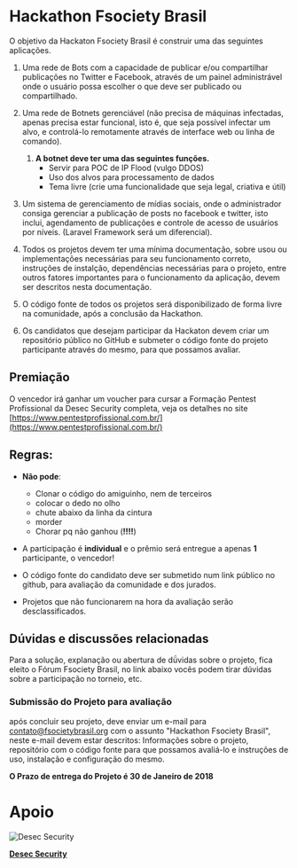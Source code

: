 # Hackathon Fsociety Brasil
O objetivo da Hackaton Fsociety Brasil é construir uma das seguintes aplicações.

1. Uma rede de Bots com a capacidade de publicar e/ou compartilhar publicações no Twitter e Facebook, através de um painel administrável onde o usuário possa escolher o que deve ser publicado ou compartilhado.

2. Uma rede de Botnets gerenciável (não precisa de máquinas infectadas, apenas precisa estar funcional, isto é, que seja possível infectar um alvo, e controlá-lo remotamente através de interface web ou linha de comando).
    1. **A botnet deve ter uma das seguintes funções.**
        - Servir para POC de IP Flood (vulgo DDOS)
        - Uso dos alvos para processamento de dados
        - Tema livre (crie uma funcionalidade que seja legal, criativa e útil)
        
3. Um sistema de gerenciamento de mídias sociais, onde o administrador consiga gerenciar a publicação de posts no facebook e twitter, isto inclui, agendamento de publicações e controle de acesso de usuários por níveis.
(Laravel Framework será um diferencial).

4. Todos os projetos devem ter uma mínima documentação, sobre usou ou implementações necessárias para seu funcionamento correto, instruções de instalção, dependências necessárias para o projeto, entre outros fatores importantes para o funcionamento da aplicação, devem ser descritos nesta documentação.

5. O código fonte de todos os projetos será disponibilizado de forma livre na comunidade, após a conclusão da Hackathon.

6. Os candidatos que desejam participar da Hackaton devem criar um repositório público no GitHub e submeter o código fonte do projeto participante através do mesmo, para que possamos avaliar.

## Premiação
O vencedor irá ganhar um voucher para cursar a Formação Pentest Profissional da Desec Security completa, veja os detalhes no site [https://www.pentestprofissional.com.br/](https://www.pentestprofissional.com.br/)

## Regras:
- **Não pode**: 
    - Clonar o código do amiguinho, nem de terceiros
    - colocar o dedo no olho
    - chute abaixo da linha da cintura
    - morder
    - Chorar pq não ganhou (**!!!!**)

- A participação é **individual** e o prêmio será entregue a apenas **1** participante, o vencedor!
- O código fonte do candidato deve ser submetido num link público no github, para avaliação da comunidade e dos jurados.
- Projetos que não funcionarem na hora da avaliação serão desclassificados.

## Dúvidas e discussões relacionadas
Para a solução, explanação ou abertura de dǘvidas sobre o projeto, fica eleito o Fórum Fsociety Brasil, no link abaixo vocês podem tirar dúvidas sobre a participação no torneio, etc.
### Submissão do Projeto para avaliação
 após concluir seu projeto, deve enviar um e-mail para contato@fsocietybrasil.org com o assunto "Hackathon Fsociety Brasil", neste e-mail devem estar descritos: Informações sobre o projeto, repositório com o código fonte para que possamos avaliá-lo e instruções de uso, instalação e configuração do mesmo.

 **O Prazo de entrega do Projeto é 30 de Janeiro de 2018**

# Apoio

![Desec Security](https://www.desec.com.br/wp-content/uploads/2016/07/logo_desec_180px_invert_top.png)

[**Desec Security**](https://www.pentestprofissional.com.br/)

